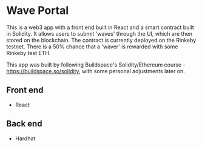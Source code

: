 # Wave Portal 

This is a web3 app with a front end built in React and a smart contract built in Solidity. It allows users to submit 'waves' through the UI, which are then stored on the blockchain. The contract is currently deployed on the Rinkeby testnet. There is a 50% chance that a 'waver' is rewarded with some Rinkeby test ETH. 

This app was built by following Buildspace's Solidity/Ethereum course - https://buildspace.so/solidity, with some personal adjustments later on. 

## Front end 
- React 

## Back end 
- Hardhat 
